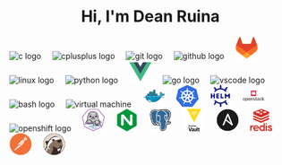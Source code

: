 <h1 align="center">Hi, I'm Dean Ruina</h1>

<p align="left">
  <img src="https://cdn.jsdelivr.net/gh/devicons/devicon/icons/c/c-original.svg" height="40" alt="c logo"  />
  <img width="12" />
  <img src="https://cdn.jsdelivr.net/gh/devicons/devicon/icons/cplusplus/cplusplus-original.svg" height="40" alt="cplusplus logo"  />
  <img width="12" />
  <img src="https://cdn.jsdelivr.net/gh/devicons/devicon/icons/git/git-original.svg" height="40" alt="git logo"  />
  <img width="12" />
  <img src="https://cdn.jsdelivr.net/gh/devicons/devicon/icons/github/github-original.svg" height="40" alt="github logo"  />
 <img width="12" />
<img src="https://github.com/devicons/devicon/blob/v2.16.0/icons/gitlab/gitlab-original.svg" height="40" alt="Gitlab logo"  />
  <img width="12" />
  <img src="https://cdn.jsdelivr.net/gh/devicons/devicon/icons/linux/linux-original.svg" height="40" alt="linux logo"  />
  <img width="12" />
  <img src="https://cdn.jsdelivr.net/gh/devicons/devicon/icons/python/python-original.svg" height="40" alt="python logo"  />
  <img width="12" />
<img src="https://github.com/devicons/devicon/blob/v2.16.0/icons/vuejs/vuejs-original.svg" height="40" alt="vuejs logo"  />
  <img width="12" />
  <img src="https://cdn.jsdelivr.net/gh/devicons/devicon/icons/go/go-original.svg" height="40" alt="go logo"  />
  <img width="12" />
  <img src="https://cdn.jsdelivr.net/gh/devicons/devicon/icons/vscode/vscode-original.svg" height="40" alt="vscode logo"  />
  <img width="12" />
  <img src="https://cdn.jsdelivr.net/gh/devicons/devicon/icons/bash/bash-original.svg" height="40" alt="bash logo"  />
  <img width="12" />
  <img src="https://user-images.githubusercontent.com/33158051/103466649-c1245300-4d14-11eb-9637-be3297299c01.png" height="40" alt="virtual machine"  />
 <img width="12" />
  <img src="https://github.com/devicons/devicon/blob/v2.16.0/icons/docker/docker-original.svg" height="40" alt="docker logo"  />
 <img width="12" />
  <img src="https://github.com/devicons/devicon/blob/v2.16.0/icons/kubernetes/kubernetes-original.svg" height="40" alt="Kubernetes logo"  />
 <img width="12" />
 <img src="https://github.com/devicons/devicon/blob/v2.16.0/icons/helm/helm-original.svg" height="40" alt="Helm logo"  />
 <img width="12" />
 <img src="https://github.com/devicons/devicon/blob/v2.16.0/icons/openstack/openstack-original-wordmark.svg" height="40" alt="openstack logo"  />
 <img width="12" />
 <img src="https://avatars.githubusercontent.com/u/792337?s=200&v=4" height="40" alt="openshift logo"  />
 <img width="12" />
 <img src="https://github.com/devicons/devicon/blob/v2.16.0/icons/podman/podman-original.svg" height="40" alt="Podman logo"  />
 <img width="12" />
 <img src="https://github.com/devicons/devicon/blob/v2.16.0/icons/nginx/nginx-original.svg" height="40" alt="Nginx logo"  />
 <img width="12" />
 <img src="https://github.com/devicons/devicon/blob/v2.16.0/icons/postgresql/postgresql-original.svg" height="40" alt="PostgreSQL logo"  />
 <img width="12" />
<img src="https://github.com/devicons/devicon/blob/v2.16.0/icons/vault/vault-original-wordmark.svg" height="40" alt="Hashicorp vault logo"  />
 <img width="12" />
<img src="https://github.com/devicons/devicon/blob/v2.16.0/icons/ansible/ansible-original.svg" height="40" alt="Ansible logo"  />
 <img width="12" />
<img src="https://github.com/devicons/devicon/blob/v2.16.0/icons/redis/redis-plain-wordmark.svg" height="40" alt="redis logo"  />
  <img width="12" />
<img src="https://github.com/devicons/devicon/blob/v2.16.0/icons/postman/postman-original.svg" height="40" alt="Postman logo"  />
  <img width="12" />
  <img src="https://github.com/devicons/devicon/blob/v2.16.0/icons/dbeaver/dbeaver-original.svg" height="40" alt="dbeaver logo"  />
  <img width="12" />
</p>




